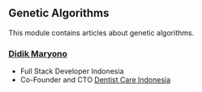 ## Genetic Algorithms

This module contains articles about genetic algorithms. 

### [Didik Maryono](https://penadidik.info)

- Full Stack Developer Indonesia
- Co-Founder and CTO [Dentist Care Indonesia](https://dentistcare.id/)
